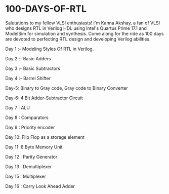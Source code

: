 # 100-DAYS-OF-RTL
Salutations to my fellow VLSI enthusiasts! I'm Kanna Akshay, a fan of VLSI who designs RTL in Verilog HDL using Intel's Quartus Prime 17.1 and ModelSim for simulation and synthesis. Come along for the ride as 100 days are devoted to perfecting RTL design and developing Verilog abilities.

Day 1 :- Modeling Styles Of RTL in Verilog.

Day 2 :- Basic Adders 

Day 3 :- Basic Subtractors

Day 4 :- Barrel Shifter

Day-5: Binary to Gray code, Gray code to Binary Converter

Day-6: 4 Bit Adder-Subtractor Circuit

Day 7 : ALU

Day 8 : Comparators

Day 9 : Priority encoder

Day 10: Flip Flop as a storage element

Day 11: 8 Byte Memory Unit

Day 12 : Parity Generator

Day 13 : Demultiplexer

Day 15 : Multiplexer

Day 16 : Carry Look Ahead Adder
